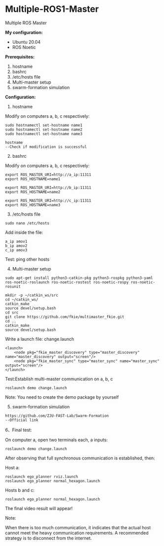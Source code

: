 # Multiple-ROS1-Master
Multiple ROS Master

**My configuration:**

- Ubuntu 20.04
- ROS Noetic

**Prerequisites:**

1. hostname
2. bashrc
3. /etc/hosts file
4. Multi-master setup
5. swarm-formation simulation

**Configuration:**

1. hostname

Modify on computers a, b, c respectively:

```
sudo hostnamectl set-hostname name1
sudo hostnamectl set-hostname name2
sudo hostnamectl set-hostname name3
```

```
hostname
--Check if modification is successful
```

2. bashrc 

Modify on computers a, b, c respectively:

```
export ROS_MASTER_URI=http://a_ip:11311
export ROS_HOSTNAME=name1

export ROS_MASTER_URI=http://b_ip:11311
export ROS_HOSTNAME=name2

export ROS_MASTER_URI=http://c_ip:11311
export ROS_HOSTNAME=name3
```

3. /etc/hosts file

```
sudo nano /etc/hosts
```

Add inside the file:

```
a_ip amov1
b_ip amov2
c_ip amov3
```

Test: ping other hosts

4. Multi-master setup

```
sudo apt-get install python3-catkin-pkg python3-rospkg python3-yaml ros-noetic-roslaunch ros-noetic-rostest ros-noetic-rospy ros-noetic-rosunit

mkdir -p ~/catkin_ws/src
cd ~/catkin_ws/
catkin_make
source devel/setup.bash
cd src
git clone https://github.com/fkie/multimaster_fkie.git
cd ..
catkin_make
source devel/setup.bash
```

Write a launch file: change.launch

```
<launch>
    <node pkg="fkie_master_discovery" type="master_discovery" name="master_discovery" output="screen"/>
  	<node pkg="fkie_master_sync" type="master_sync" name="master_sync" output="screen"/>
</launch>
```

Test:Establish multi-master communication on a, b, c

```
roslaunch demo change.launch
```

Note: You need to create the demo package by yourself

5. swarm-formation simulation

```
https://github.com/ZJU-FAST-Lab/Swarm-Formation
--Official link
```

6、Final test:

On computer a, open two terminals each, a inputs:

```
roslaunch demo change.launch
```

After observing that full synchronous communication is established, then:

Host a:

```
roslaunch ego_planner rviz.launch
roslaunch ego_planner normal_hexagon.launch
```

Hosts b and c:

```
roslaunch ego_planner normal_hexagon.launch
```

The final video result will appear!

Note:

When there is too much communication, it indicates that the actual host cannot meet the heavy communication requirements. A recommended strategy is to disconnect from the internet.


